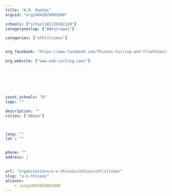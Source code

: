 ```yaml
---
title: "Α.Ο. Θησέας"
orguid: "org14042020001600"

schools: ["school181120182120"]
categorynoslug: ["Αθλητισμός"]

categories: ["athlitismos"]


org_facebook: "https://www.facebook.com/Thiseas-Cycling-and-Triathlon/425679884248064"

org_website: ["www.wob-cycling.com/"]







count_schools: "0"
logo: ""

description: ""
cities: ["Αθήνα"]



long: ""
lat : ""


phone: ""
address: |
    

url: "organisations/a-o-thiseas/athina/athlitismos"
slug: "a-o-thiseas"
aliases:
    - /org14042020001600
---
```



